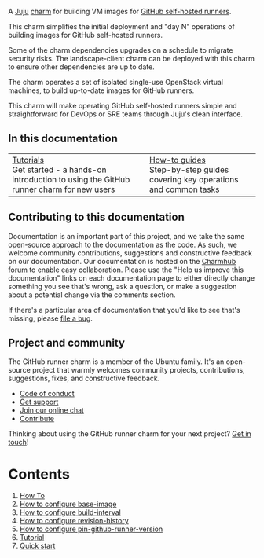 A [Juju](https://juju.is/) [charm](https://juju.is/docs/olm/charmed-operators) for building VM
images for [GitHub self-hosted runners](https://docs.github.com/en/actions/hosting-your-own-runners/managing-self-hosted-runners/about-self-hosted-runners).

This charm simplifies the initial deployment and "day N" operations of building images for GitHub
self-hosted runners.

Some of the charm dependencies upgrades on a schedule to migrate security risks. The 
landscape-client charm can be deployed with this charm to ensure other dependencies are up to date.

The charm operates a set of isolated single-use OpenStack virtual machines, to build up-to-date
images for GitHub runners.

This charm will make operating GitHub self-hosted runners simple and straightforward for DevOps or
SRE teams through Juju's clean interface.

## In this documentation

| | |
|--|--|
|  [Tutorials](https://charmhub.io/github-runner-image-builder/docs/quick-start)</br>  Get started - a hands-on introduction to using the GitHub runner charm for new users </br> | [How-to guides](https://charmhub.io/github-runner-image-builder/docs/configure-base-image) </br> Step-by-step guides covering key operations and common tasks |


## Contributing to this documentation

Documentation is an important part of this project, and we take the same open-source approach to the documentation as the code. As such, we welcome community contributions, suggestions and constructive feedback on our documentation. Our documentation is hosted on the [Charmhub forum](https://discourse.charmhub.io/t/github-runner-image-builder-documentation-overview) to enable easy collaboration. Please use the "Help us improve this documentation" links on each documentation page to either directly change something you see that's wrong, ask a question, or make a suggestion about a potential change via the comments section.

If there's a particular area of documentation that you'd like to see that's missing, please [file a bug](https://github.com/canonical/github-runner-image-builder-operator/issues).

## Project and community

The GitHub runner charm is a member of the Ubuntu family. It's an open-source project that warmly welcomes community projects, contributions, suggestions, fixes, and constructive feedback.

- [Code of conduct](https://ubuntu.com/community/code-of-conduct)
- [Get support](https://discourse.charmhub.io/)
- [Join our online chat](https://matrix.to/#/#charmhub-charmdev:ubuntu.com)
- [Contribute](Contribute)

Thinking about using the GitHub runner charm for your next project? [Get in touch](https://matrix.to/#/#charmhub-charmdev:ubuntu.com)!

# Contents

1. [How To](how-to)
  1. [How to configure base-image](how-to/configure-base-image.md)
  1. [How to configure build-interval](how-to/configure-build-interval.md)
  1. [How to configure revision-history](how-to/configure-revision-history.md)
  1. [How to configure pin-github-runner-version](how-to/pin-github-runner-version.md)
1. [Tutorial](tutorial)
  1. [Quick start](tutorial/quick-start.md)
